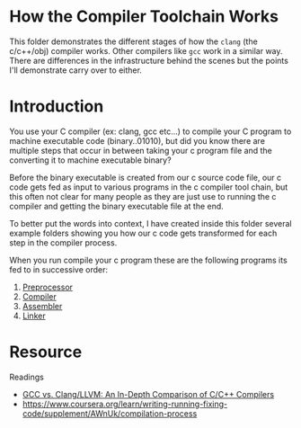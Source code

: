 # How the Compiler Toolchain Works

This folder demonstrates the different stages of how the `clang`  (the c/c++/obj) compiler works.
Other compilers like `gcc` work in a similar way. There are differences in the infrastructure
behind the scenes but the points I'll demonstrate carry over to either.



# Introduction
You use your C compiler (ex: clang, gcc etc...) to compile your C program to machine executable code (binary..01010), but did you know there
are multiple steps that occur in between taking your c program file and the converting it to machine executable binary?

Before the binary executable is created from our c source code file, our c code gets fed as input to various programs
in the c compiler tool chain, but this often not clear for many people as they are just use to running the c compiler
and getting the binary executable file at the end.

To better put the words into context, I have created inside this folder several example folders showing you how our c code gets transformed
for each step in the compiler process.

When you run compile your c program these are the following programs its fed to in successive order:
1. [Preprocessor](./step001-preprocessor/preprocessor.txt)
2. [Compiler](./step002-compiler/compiler.txt)
3. [Assembler](./step003-assembler/assembler.txt)
4. [Linker](./step004-linker/linker.txt)

# Resource
Readings
- [GCC vs. Clang/LLVM: An In-Depth Comparison of C/C++ Compilers](https://medium.com/@alitech_2017/gcc-vs-clang-llvm-an-in-depth-comparison-of-c-c-compilers-899ede2be378)
- https://www.coursera.org/learn/writing-running-fixing-code/supplement/AWnUk/compilation-process

